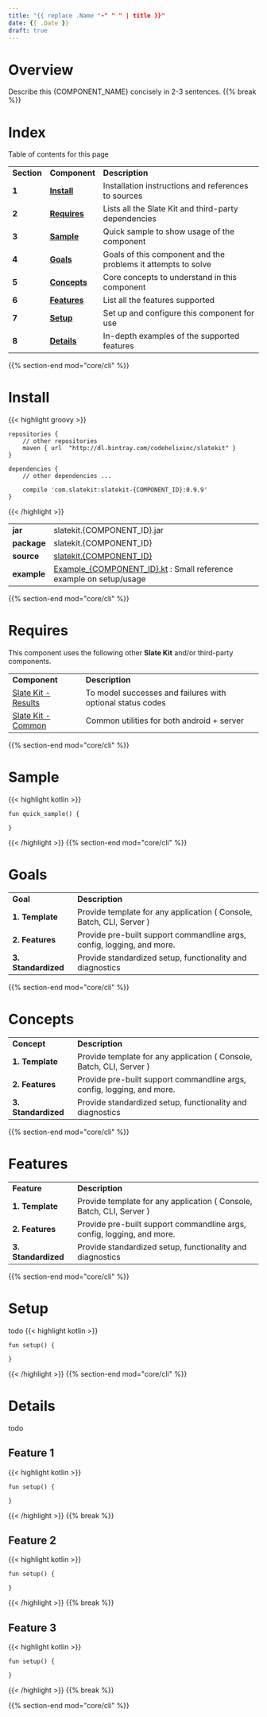 ```yaml
---
title: "{{ replace .Name "-" " " | title }}"
date: {{ .Date }}
draft: true
---
```


# Overview
Describe this {COMPONENT_NAME} concisely in 2-3 sentences.
{{% break %}}

# Index
Table of contents for this page
<table class="table table-bordered table-striped">
    <tr>
        <td><strong>Section</strong></td>
        <td><strong>Component</strong></td>
        <td><strong>Description</strong></td>
    </tr>
    <tr>
        <td><strong>1</strong></td>
        <td><strong><a class="url-ch" href="core/cli#install">Install</a></strong></td>
        <td>Installation instructions and references to sources</td>
    </tr>
    <tr>
        <td><strong>2</strong></td>
        <td><strong><a class="url-ch" href="core/cli#requires">Requires</a></strong></td>
        <td>Lists all the Slate Kit and third-party dependencies</td>
    </tr>
    <tr>
        <td><strong>3</strong></td>
        <td><strong><a class="url-ch" href="core/cli#sample">Sample</a></strong></td>
        <td>Quick sample to show usage of the component</td>
    </tr>
    <tr>
        <td><strong>4</strong></td>
        <td><strong><a class="url-ch" href="core/cli#goals">Goals</a></strong></td>
        <td>Goals of this component and the problems it attempts to solve</td>
    </tr>
    <tr>
        <td><strong>5</strong></td>
        <td><strong><a class="url-ch" href="core/cli#concepts">Concepts</a></strong></td>
        <td>Core concepts to understand in this component</td>
    </tr>
    <tr>
        <td><strong>6</strong></td>
        <td><strong><a class="url-ch" href="core/cli#features">Features</a></strong></td>
        <td>List all the features supported</td>
    </tr>
    <tr>
        <td><strong>7</strong></td>
        <td><strong><a class="url-ch" href="core/cli#setup">Setup</a></strong></td>
        <td>Set up and configure this component for use</td>
    </tr>
    <tr>
        <td><strong>8</strong></td>
        <td><strong><a class="url-ch" href="core/cli#details">Details</a></strong></td>
        <td>In-depth examples of the supported features</td>
    </tr>
</table>
{{% section-end mod="core/cli" %}}

# Install
{{< highlight groovy >}}

    repositories {
        // other repositories
        maven { url  "http://dl.bintray.com/codehelixinc/slatekit" }
    }

    dependencies {
        // other dependencies ...

        compile 'com.slatekit:slatekit-{COMPONENT_ID}:0.9.9'
    }

{{< /highlight >}}
        
<table class="table table-bordered table-striped">
    <tr>
        <td><strong>jar</strong></td>
        <td>slatekit.{COMPONENT_ID}.jar</td>
    </tr>
    <tr>
        <td><strong>package</strong></td>
        <td>slatekit.{COMPONENT_ID}</td>
    </tr>
    <tr>
        <td><strong>source</strong></td>
        <td><a class="url-ch" href="https://github.com/code-helix/slatekit/tree/master/src/lib/kotlin/slatekit-app/src/main/kotlin/slatekit/app">slatekit.{COMPONENT_ID}</a></td>
    </tr>
    <tr>
        <td><strong>example</strong></td>
        <td><a class="url-ch" href="https://github.com/code-helix/slatekit/tree/master/src/lib/kotlin/slatekit-examples/src/main/kotlin/slatekit/examples/Example_App.kt">Example_{COMPONENT_ID}.kt</a> : Small reference example on setup/usage</td>
    </tr>
</table>
{{% section-end mod="core/cli" %}}

# Requires
This component uses the following other <strong>Slate Kit</strong> and/or third-party components.
<table class="table table-bordered table-striped">
    <tr>
        <td><strong>Component</strong></td>
        <td><strong>Description</strong></td>
    </tr>
    <tr>
        <td><a class="url-ch" href="core/results">Slate Kit - Results</a></td>
        <td>To model successes and failures with optional status codes</td>
    </tr>
    <tr>
        <td><a class="url-ch" href="utils/utils.html">Slate Kit - Common</a></td>
        <td>Common utilities for both android + server</td>
    </tr>
</table>
{{% section-end mod="core/cli" %}}

# Sample
{{< highlight kotlin >}}

    fun quick_sample() {
        
    }

{{< /highlight >}}
{{% section-end mod="core/cli" %}}

# Goals
<table class="table table-bordered table-striped">
    <tr>
        <td><strong>Goal</strong></td>
        <td><strong>Description</strong></td>
    </tr>
    <tr>
        <td><strong>1. Template</strong></td>
        <td>Provide template for any application 
        ( Console, Batch, CLI, Server )</td>
    </tr>
    <tr>
        <td><strong>2. Features</strong> </td>
        <td>Provide pre-built support commandline args, 
        config, logging, and more.</td>                     
    </tr>
    <tr>
        <td><strong>3. Standardized</strong></td>
        <td>Provide standardized setup, functionality and diagnostics</td>
        </td>                       
    </tr>
</table>
{{% section-end mod="core/cli" %}}

# Concepts
<table class="table table-bordered table-striped">
    <tr>
        <td><strong>Concept</strong></td>
        <td><strong>Description</strong></td>
    </tr>
    <tr>
        <td><strong>1. Template</strong></td>
        <td>Provide template for any application 
        ( Console, Batch, CLI, Server )</td>
    </tr>
    <tr>
        <td><strong>2. Features</strong> </td>
        <td>Provide pre-built support commandline args, 
        config, logging, and more.</td>                     
    </tr>
    <tr>
        <td><strong>3. Standardized</strong></td>
        <td>Provide standardized setup, functionality and diagnostics</td>
        </td>                       
    </tr>
</table>
{{% section-end mod="core/cli" %}}

# Features
<table class="table table-bordered table-striped">
    <tr>
        <td><strong>Feature</strong></td>
        <td><strong>Description</strong></td>
    </tr>
    <tr>
        <td><strong>1. Template</strong></td>
        <td>Provide template for any application 
        ( Console, Batch, CLI, Server )</td>
    </tr>
    <tr>
        <td><strong>2. Features</strong> </td>
        <td>Provide pre-built support commandline args, 
        config, logging, and more.</td>                     
    </tr>
    <tr>
        <td><strong>3. Standardized</strong></td>
        <td>Provide standardized setup, functionality and diagnostics</td>
        </td>                       
    </tr>
</table>
{{% section-end mod="core/cli" %}}

# Setup
todo
{{< highlight kotlin >}}

    fun setup() {
        
    }

{{< /highlight >}}
{{% section-end mod="core/cli" %}}


# Details
todo

## Feature 1
{{< highlight kotlin >}}

    fun setup() {
        
    }

{{< /highlight >}}
{{% break %}}

## Feature 2
{{< highlight kotlin >}}

    fun setup() {
        
    }

{{< /highlight >}}
{{% break %}}

## Feature 3
{{< highlight kotlin >}}

    fun setup() {
        
    }

{{< /highlight >}}
{{% break %}}

{{% section-end mod="core/cli" %}}


